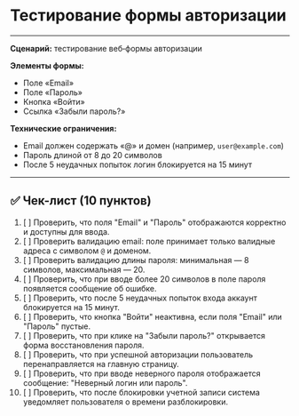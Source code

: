 # Тестирование формы авторизации

---
**Сценарий:** тестирование веб‑формы авторизации 

**Элементы формы:**  
- Поле «Email»  
- Поле «Пароль»  
- Кнопка «Войти»  
- Ссылка «Забыли пароль?»  

**Технические ограничения:**  
- Email должен содержать «@» и домен (например, `user@example.com`)  
- Пароль длиной от 8 до 20 символов  
- После 5 неудачных попыток логин блокируется на 15 минут

---

## ✅ Чек-лист (10 пунктов)

1. [ ] Проверить, что поля "Email" и "Пароль" отображаются корректно и доступны для ввода.
2. [ ] Проверить валидацию email: поле принимает только валидные адреса с символом `@` и доменом.
3. [ ] Проверить валидацию длины пароля: минимальная — 8 символов, максимальная — 20.
4. [ ] Проверить, что при вводе более 20 символов в поле пароля появляется сообщение об ошибке.
5. [ ] Проверить, что после 5 неудачных попыток входа аккаунт блокируется на 15 минут.
6. [ ] Проверить, что кнопка "Войти" неактивна, если поля "Email" или "Пароль" пустые.
7. [ ] Проверить, что при клике на "Забыли пароль?" открывается форма восстановления пароля.
8. [ ] Проверить, что при успешной авторизации пользователь перенаправляется на главную страницу.
9. [ ] Проверить, что при вводе неверного пароля отображается сообщение: "Неверный логин или пароль".
10. [ ] Проверить, что после блокировки учетной записи система уведомляет пользователя о времени разблокировки.